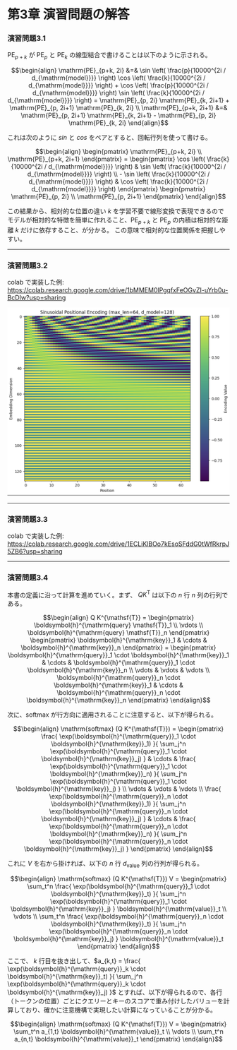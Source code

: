# 第3章 演習問題の解答

### 演習問題3.1
$`\boldsymbol{\mathrm{PE}}_{p+k}`$ が $`\boldsymbol{\mathrm{PE}}_{p}`$ と $`\boldsymbol{\mathrm{PE}}_{k}`$ の線型結合で書けることは以下のように示される。

```math
\begin{align}
\mathrm{PE}_{p+k, 2i} &=& \sin \left( \frac{p}{10000^{2i / d_{\mathrm{model}}}} \right) \cos \left( \frac{k}{10000^{2i / d_{\mathrm{model}}}} \right) + \cos \left( \frac{p}{10000^{2i / d_{\mathrm{model}}}} \right) \sin \left( \frac{k}{10000^{2i / d_{\mathrm{model}}}} \right) = \mathrm{PE}_{p, 2i} \mathrm{PE}_{k, 2i+1} + \mathrm{PE}_{p, 2i+1} \mathrm{PE}_{k, 2i} \\
\mathrm{PE}_{p+k, 2i+1} &=& \mathrm{PE}_{p, 2i+1} \mathrm{PE}_{k, 2i+1} - \mathrm{PE}_{p, 2i} \mathrm{PE}_{k, 2i}
\end{align}
```

これは次のように $`sin`$ と $`cos`$ をペアとすると、回転行列を使って書ける。

```math
\begin{align}
\begin{pmatrix}
   \mathrm{PE}_{p+k, 2i}  \\
   \mathrm{PE}_{p+k, 2i+1} 
\end{pmatrix}
=
\begin{pmatrix}
   \cos \left( \frac{k}{10000^{2i / d_{\mathrm{model}}}} \right) & \sin \left( \frac{k}{10000^{2i / d_{\mathrm{model}}}} \right) \\
   - \sin \left( \frac{k}{10000^{2i / d_{\mathrm{model}}}} \right) & \cos \left( \frac{k}{10000^{2i / d_{\mathrm{model}}}} \right)
\end{pmatrix}
\begin{pmatrix}
   \mathrm{PE}_{p, 2i}  \\
   \mathrm{PE}_{p, 2i+1} 
\end{pmatrix}
\end{align}
```

この結果から、相対的な位置の違い $`k`$ を学習不要で線形変換で表現できるのでモデルが相対的な特徴を簡単に作れること、$`\boldsymbol{\mathrm{PE}}_{p+k}`$ と $`\boldsymbol{\mathrm{PE}}_{p}`$ の内積は相対的な距離 $`k`$ だけに依存すること、が分かる。
この意味で相対的な位置関係を把握しやすい。

---

### 演習問題3.2
colab で実装した例: https://colab.research.google.com/drive/1bMMEM0lPgqfxFeOGvZI-uYrb0u-BcDIw?usp=sharing

![](/figure/exercise-3-2.png)

---

### 演習問題3.3
colab で実装した例: https://colab.research.google.com/drive/1ECLiKlBOo7kEsoSFddG0tWfRkrpJ5ZB6?usp=sharing

---

### 演習問題3.4
本書の定義に沿って計算を進めていく。まず、 $`Q K^{\mathsf{T}}`$ は以下の $`n`$ 行 $`n`$ 列の行列である。

```math
\begin{align}
Q K^{\mathsf{T}} = 
\begin{pmatrix}
   \boldsymbol{h}^{\mathrm{query} \mathsf{T}}_1  \\
   \vdots  \\
   \boldsymbol{h}^{\mathrm{query} \mathsf{T}}_n
\end{pmatrix}
\begin{pmatrix}
   \boldsymbol{h}^{\mathrm{key}}_1 & \cdots & \boldsymbol{h}^{\mathrm{key}}_n
\end{pmatrix}
=
\begin{pmatrix}
   \boldsymbol{h}^{\mathrm{query}}_1 \cdot \boldsymbol{h}^{\mathrm{key}}_1 & \cdots & \boldsymbol{h}^{\mathrm{query}}_1 \cdot \boldsymbol{h}^{\mathrm{key}}_n \\
   \vdots & \vdots & \vdots \\
   \boldsymbol{h}^{\mathrm{query}}_n \cdot \boldsymbol{h}^{\mathrm{key}}_1 & \cdots & \boldsymbol{h}^{\mathrm{query}}_n \cdot \boldsymbol{h}^{\mathrm{key}}_n
\end{pmatrix}
\end{align}
```

次に、$`\mathrm{softmax}`$ が行方向に適用されることに注意すると、以下が得られる。

```math
\begin{align}
\mathrm{softmax} (Q K^{\mathsf{T}})
=
\begin{pmatrix}
   \frac{ \exp(\boldsymbol{h}^{\mathrm{query}}_1 \cdot \boldsymbol{h}^{\mathrm{key}}_1) }{ \sum_j^n \exp(\boldsymbol{h}^{\mathrm{query}}_1 \cdot \boldsymbol{h}^{\mathrm{key}}_j) } & \cdots & \frac{ \exp(\boldsymbol{h}^{\mathrm{query}}_1 \cdot \boldsymbol{h}^{\mathrm{key}}_n) }{ \sum_j^n \exp(\boldsymbol{h}^{\mathrm{query}}_1 \cdot \boldsymbol{h}^{\mathrm{key}}_j) } \\
   \vdots & \vdots & \vdots \\
   \frac{ \exp(\boldsymbol{h}^{\mathrm{query}}_n \cdot \boldsymbol{h}^{\mathrm{key}}_1) }{ \sum_j^n \exp(\boldsymbol{h}^{\mathrm{query}}_n \cdot \boldsymbol{h}^{\mathrm{key}}_j) } & \cdots & \frac{ \exp(\boldsymbol{h}^{\mathrm{query}}_n \cdot \boldsymbol{h}^{\mathrm{key}}_n) }{ \sum_j^n \exp(\boldsymbol{h}^{\mathrm{query}}_n \cdot \boldsymbol{h}^{\mathrm{key}}_j) }
\end{pmatrix}
\end{align}
```

これに $`V`$ を右から掛ければ、以下の $`n`$ 行 $`d_{\mathrm{value}}`$ 列の行列が得られる。

```math
\begin{align}
\mathrm{softmax} (Q K^{\mathsf{T}}) V
=
\begin{pmatrix}
   \sum_t^n \frac{ \exp(\boldsymbol{h}^{\mathrm{query}}_1 \cdot \boldsymbol{h}^{\mathrm{key}}_t) }{ \sum_j^n \exp(\boldsymbol{h}^{\mathrm{query}}_1 \cdot \boldsymbol{h}^{\mathrm{key}}_j) } \boldsymbol{h}^{\mathrm{value}}_t \\
   \vdots  \\
   \sum_t^n \frac{ \exp(\boldsymbol{h}^{\mathrm{query}}_n \cdot \boldsymbol{h}^{\mathrm{key}}_t) }{ \sum_j^n \exp(\boldsymbol{h}^{\mathrm{query}}_n \cdot \boldsymbol{h}^{\mathrm{key}}_j) } \boldsymbol{h}^{\mathrm{value}}_t
\end{pmatrix}
\end{align}
```

ここで、 $`k`$ 行目を抜き出して、$`a_{k,t} = \frac{ \exp(\boldsymbol{h}^{\mathrm{query}}_k \cdot \boldsymbol{h}^{\mathrm{key}}_t) }{ \sum_j^n \exp(\boldsymbol{h}^{\mathrm{query}}_k \cdot \boldsymbol{h}^{\mathrm{key}}_j) }`$ とすれば、以下が得られるので、各行（トークンの位置）ごとにクエリーとキーのスコアで重み付けしたバリューを計算しており、確かに注意機構で実現したい計算になっていることが分かる。

```math
\begin{align}
\mathrm{softmax} (Q K^{\mathsf{T}}) V
=
\begin{pmatrix}
   \sum_t^n a_{1,t} \boldsymbol{h}^{\mathrm{value}}_t \\
   \vdots  \\
   \sum_t^n a_{n,t} \boldsymbol{h}^{\mathrm{value}}_t 
\end{pmatrix}
\end{align}
```
